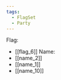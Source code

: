 ```yaml
---
tags:
  - FlagSet
  - Party
---
```

Flag:
- [[flag_6]]
Name:
- [[name_2]]
- [[name_1]]
- [[name_10]]
